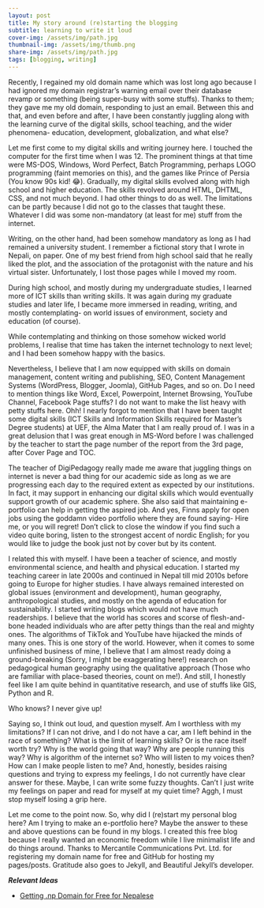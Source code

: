 ```yaml
---
layout: post
title: My story around (re)starting the blogging
subtitle: learning to write it loud
cover-img: /assets/img/path.jpg
thumbnail-img: /assets/img/thumb.png
share-img: /assets/img/path.jpg
tags: [blogging, writing]
---
```


Recently, I regained my old domain name which was lost long ago because I had ignored my domain registrar’s warning email over their database revamp or something (being super-busy with some stuffs). Thanks to them; they gave me my old domain, responding to just an email. Between this and that, and even before and after, I have been constantly juggling along with the learning curve of the digital skills, school teaching, and the wider phenomena- education, development, globalization, and what else?

Let me first come to my digital skills and writing journey here. I touched the computer for the first time when I was 12. The prominent things at that time were MS-DOS, Windows, Word Perfect, Batch Programming, perhaps LOGO programming (faint memories on this), and the games like Prince of Persia (You know 90s kid! 😂). Gradually, my digital skills evolved along with high school and higher education. The skills revolved around HTML, DHTML, CSS, and not much beyond. I had other things to do as well. The limitations can be partly because I did not go to the classes that taught these. Whatever I did was some non-mandatory (at least for me) stuff from the internet. 

Writing, on the other hand, had been somehow mandatory as long as I had remained a university student. I remember a fictional story that I wrote in Nepali, on paper. One of my best friend from high school said that he really liked the plot, and the association of the protagonist with the nature and his virtual sister. Unfortunately, I lost those pages while I moved my room. 

During high school, and mostly during my undergraduate studies, I learned more of ICT skills than writing skills. It was again during my graduate studies and later life, I became more immersed in reading, writing, and mostly contemplating- on world issues of environment, society and education (of course).

While contemplating and thinking on those somehow wicked world problems, I realise that time has taken the internet technology to next level; and I had been somehow happy with the basics.

Nevertheless, I believe that I am now equipped with skills on domain management, content writing and publishing, SEO, Content Management Systems (WordPress, Blogger, Joomla), GitHub Pages, and so on. Do I need to mention things like Word, Excel, Powerpoint, Internet Browsing, YouTube Channel, Facebook Page stuffs? I do not want to make the list heavy with petty stuffs here. Ohh! I nearly forgot to mention that I have been taught some digital skills (ICT Skills and Information Skills required for Master’s Degree students) at UEF, the Alma Mater that I am really proud of. I was in a great delusion that I was great enough in MS-Word before I was challenged by the teacher to start the page number of the report from the 3rd page, after Cover Page and TOC.

The teacher of DigiPedagogy really made me aware that juggling things on internet is never a bad thing for our academic side as long as we are progressing each day to the required extent as expected by our institutions. In fact, it may support in enhancing our digital skills which would eventually support growth of our academic sphere. She also said that maintaining e-portfolio can help in getting the aspired job. And yes, Finns apply for open jobs using the goddamn video portfolio where they are found saying- Hire me, or you will regret! Don’t click to close the window if you find such a video quite boring, listen to the strongest accent of nordic English; for you would like to judge the book just not by cover but by its content.

I related this with myself. I have been a teacher of science, and mostly environmental science, and health and physical education. I started my teaching career in late 2000s and continued in Nepal till mid 2010s before going to Europe for higher studies. I have always remained interested on global issues (environment and development), human geography, anthropological studies, and mostly on the agenda of education for sustainability. I started writing blogs which would not have much readerships. I believe that the world has scores and scorse of flesh-and-bone headed individuals who are after petty things than the real and mighty ones. The algorithms of TikTok and YouTube have hijacked the minds of many ones. This is one story of the world. However, when it comes to some unfinished business of mine, I believe that I am almost ready doing a ground-breaking (Sorry, I might be exaggerating here!) research on pedagogical human geography using the qualitative approach (Those who are familiar with place-based theories, count on me!). And still, I honestly feel like I am quite behind in quantitative research, and use of stuffs like GIS, Python and R.

Who knows? I never give up!

Saying so, I think out loud, and question myself. Am I worthless with my limitations? If I can not drive, and I do not have a car, am I left behind in the race of something? What is the limit of learning skills? Or is the race itself worth try? Why is the world going that way? Why are people running this way? Why is algorithm of the internet so? Who will listen to my voices then? How can I make people listen to me? And, honestly, besides raising questions and trying to express my feelings, I do not currently have clear answer for these. Maybe, I can write some fuzzy thoughts. Can’t I just write my feelings on paper and read for myself at my quiet time? Aggh, I must stop myself losing a grip here.

Let me come to the point now. So, why did I (re)start my personal blog here? Am I trying to make an e-portfolio here? Maybe the answer to these and above questions can be found in my blogs. I created this free blog because I really wanted an economic freedom while I live minimalist life and do things around. Thanks to Mercantile Communications Pvt. Ltd. for registering my domain name for free and GitHub for hosting my pages/posts. Gratitude also goes to Jekyll, and Beautiful Jekyll’s developer.

***Relevant Ideas***

* [Getting .np Domain for Free for Nepalese](https://www.bhavana.com.np/get-a-free-dot-np-domain/)
